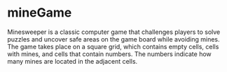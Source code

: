 # mineGame
Minesweeper is a classic computer game that challenges players to solve puzzles and uncover safe areas on the game board while avoiding mines. The game takes place on a square grid, which contains empty cells, cells with mines, and cells that contain numbers. The numbers indicate how many mines are located in the adjacent cells.
